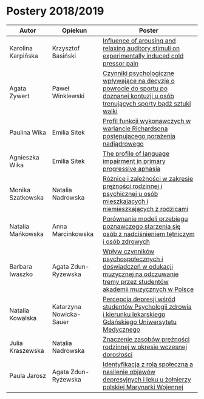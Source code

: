 # Postery 2018/2019

| Autor      | Opiekun   | Poster  |
| ------------- |-------------|-----|
| Karolina Karpińska | Krzysztof Basiński | [Influence of arousing and relaxing auditory stimuli on experimentally induced cold pressor pain](karpinska.pdf) |
| Agata Zywert | Paweł Winklewski | [Czynniki psychologiczne wpływające na decyzję o powrocie do sportu po doznanej kontuzji u osób trenujących sporty bądź sztuki walki](zywert.pdf)|
| Paulina Wika | Emilia Sitek | [Profil funkcji wykonawczych w wariancie Richardsona postępującego porażenia nadjądrowego](p_wika.pdf) |
| Agnieszka Wika | Emilia Sitek | [The profile of language impairment in primary progressive aphasia](a_wika.pdf) |
| Monika Szatkowska | Natalia Nadrowska | [Różnice i zależności w zakresie prężności rodzinnej i psychicznej u osób mieszkajacych i niemieszkających z rodzicami](szatkowska.pdf) |
| Natalia Mańkowska | Anna Marcinkowska | [Porównanie modeli przebiegu poznawczego starzenia się osób z nadciśnieniem tętniczym i osób zdrowych](mankowskaa.pdf) |
| Barbara Iwaszko | Agata Zdun-Ryżewska | [Wpływ czynników psychospołecznych i doświadczeń w edukacji muzycznej na odczuwanie tremy przez studentów akademii muzycznych w Polsce](iwaszko.pdf) |
| Natalia Kowalska | Katarzyna Nowicka-Sauer |  [Percepcja depresji wśród studentów Psychologii zdrowia i kierunku lekarskiego Gdańskiego Uniwersytetu Medycznego](kowalska.pdf) |
| Julia Kraszewska | Natalia Nadrowska |  [Znaczenie zasobów prężności rodzinnej w okresie wczesnej dorosłości](kraszewska.pdf) |
| Paula Jarosz | Agata Zdun-Ryżewska | [Identyfikacja z rolą społeczną a nasilenie objawów depresyjnych i lęku u żołnierzy polskiej Marynarki Wojennej](jarosz.pdf) | 



